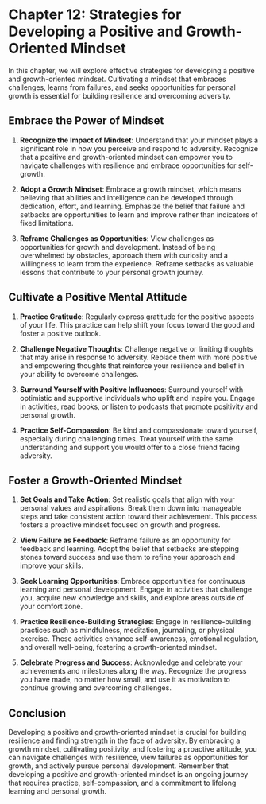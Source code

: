 Chapter 12: Strategies for Developing a Positive and Growth-Oriented Mindset
============================================================================

In this chapter, we will explore effective strategies for developing a positive and growth-oriented mindset. Cultivating a mindset that embraces challenges, learns from failures, and seeks opportunities for personal growth is essential for building resilience and overcoming adversity.

Embrace the Power of Mindset
----------------------------

1. **Recognize the Impact of Mindset**: Understand that your mindset plays a significant role in how you perceive and respond to adversity. Recognize that a positive and growth-oriented mindset can empower you to navigate challenges with resilience and embrace opportunities for self-growth.

2. **Adopt a Growth Mindset**: Embrace a growth mindset, which means believing that abilities and intelligence can be developed through dedication, effort, and learning. Emphasize the belief that failure and setbacks are opportunities to learn and improve rather than indicators of fixed limitations.

3. **Reframe Challenges as Opportunities**: View challenges as opportunities for growth and development. Instead of being overwhelmed by obstacles, approach them with curiosity and a willingness to learn from the experience. Reframe setbacks as valuable lessons that contribute to your personal growth journey.

Cultivate a Positive Mental Attitude
------------------------------------

1. **Practice Gratitude**: Regularly express gratitude for the positive aspects of your life. This practice can help shift your focus toward the good and foster a positive outlook.

2. **Challenge Negative Thoughts**: Challenge negative or limiting thoughts that may arise in response to adversity. Replace them with more positive and empowering thoughts that reinforce your resilience and belief in your ability to overcome challenges.

3. **Surround Yourself with Positive Influences**: Surround yourself with optimistic and supportive individuals who uplift and inspire you. Engage in activities, read books, or listen to podcasts that promote positivity and personal growth.

4. **Practice Self-Compassion**: Be kind and compassionate toward yourself, especially during challenging times. Treat yourself with the same understanding and support you would offer to a close friend facing adversity.

Foster a Growth-Oriented Mindset
--------------------------------

1. **Set Goals and Take Action**: Set realistic goals that align with your personal values and aspirations. Break them down into manageable steps and take consistent action toward their achievement. This process fosters a proactive mindset focused on growth and progress.

2. **View Failure as Feedback**: Reframe failure as an opportunity for feedback and learning. Adopt the belief that setbacks are stepping stones toward success and use them to refine your approach and improve your skills.

3. **Seek Learning Opportunities**: Embrace opportunities for continuous learning and personal development. Engage in activities that challenge you, acquire new knowledge and skills, and explore areas outside of your comfort zone.

4. **Practice Resilience-Building Strategies**: Engage in resilience-building practices such as mindfulness, meditation, journaling, or physical exercise. These activities enhance self-awareness, emotional regulation, and overall well-being, fostering a growth-oriented mindset.

5. **Celebrate Progress and Success**: Acknowledge and celebrate your achievements and milestones along the way. Recognize the progress you have made, no matter how small, and use it as motivation to continue growing and overcoming challenges.

Conclusion
----------

Developing a positive and growth-oriented mindset is crucial for building resilience and finding strength in the face of adversity. By embracing a growth mindset, cultivating positivity, and fostering a proactive attitude, you can navigate challenges with resilience, view failures as opportunities for growth, and actively pursue personal development. Remember that developing a positive and growth-oriented mindset is an ongoing journey that requires practice, self-compassion, and a commitment to lifelong learning and personal growth.
